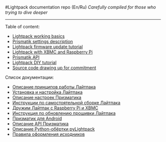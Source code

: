 #Lightpack documentation repo (En/Ru)
_Carefully compiled for those who trying to dive deeper_

----------------

Table of content:

- [Lightpack working basics](https://github.com/Atarity/Lightpack-docs/blob/master/EN/Lightpack_basics.md)
- [Prismatik settings description](https://github.com/Atarity/Lightpack-docs/blob/master/EN/Prismatik_settings_description.md)
- [Lightpack firmware update tutorial](https://github.com/Atarity/Lightpack-docs/blob/master/EN/Lightpack_firmware_update_with_FLIP_utility.md)
- [Lightpack with XBMC and Raspberry Pi](https://github.com/Atarity/Lightpack-docs/blob/master/EN/XBMC%2BRPi.md)
- [Prismatik API](https://github.com/Atarity/Lightpack-docs/blob/master/EN/Prismatik_API.md)
- [Lightpack DIY tutorial](https://github.com/Atarity/Lightpack-docs/blob/master/EN/Lightpack_DIY.md)
- [Source code drawing up for commitment](https://github.com/Atarity/Lightpack-docs/blob/master/EN/Source_code_drawing_up.md)

Список документации:

- [Описание принципов работы Лайтпака](https://github.com/Atarity/Lightpack-docs/blob/master/RUS/%D0%9F%D1%80%D0%B8%D0%BD%D1%86%D0%B8%D0%BF_%D1%80%D0%B0%D0%B1%D0%BE%D1%82%D1%8B.md)
- [Установка и настройка Лайтпака](https://github.com/Atarity/Lightpack-docs/blob/master/RUS/%D0%A3%D1%81%D1%82%D0%B0%D0%BD%D0%BE%D0%B2%D0%BA%D0%B0_%D0%9B%D0%B0%D0%B9%D1%82%D0%BF%D0%B0%D0%BA%D0%B0.md)
- [Описание настроек Призматика](https://github.com/Atarity/Lightpack-docs/blob/master/RUS/%D0%9E%D0%BF%D0%B8%D1%81%D0%B0%D0%BD%D0%B8%D0%B5_%D0%BD%D0%B0%D1%81%D1%82%D1%80%D0%BE%D0%B5%D0%BA_%D0%9F%D1%80%D0%B8%D0%B7%D0%BC%D0%B0%D1%82%D0%B8%D0%BA%D0%B0.md)
- [Инструкции по самостоятельной сборке Лайтпака](https://github.com/Atarity/Lightpack-docs/blob/master/RUS/%D0%A1%D0%B0%D0%BC%D0%BE%D1%81%D1%82%D0%BE%D1%8F%D1%82%D0%B5%D0%BB%D1%8C%D0%BD%D0%BE_%D1%81%D0%BE%D0%B1%D0%B8%D1%80%D0%B0%D0%B5%D0%BC_%D0%9B%D0%B0%D0%B8%CC%86%D1%82%D0%BF%D0%B0%D0%BA.md)
- [Дружим Лайтпак с Raspberry Pi и XBMC](https://github.com/Atarity/Lightpack-docs/blob/master/RUS/RPi%2BXBMC.md)
- [Инструкция по обновлению прошивки Лайтпака](https://github.com/Atarity/Lightpack-docs/blob/master/RUS/%D0%9E%D0%B1%D0%BD%D0%BE%D0%B2%D0%BB%D1%8F%D0%B5%D0%BC_%D0%BF%D1%80%D0%BE%D1%88%D0%B8%D0%B2%D0%BA%D1%83_%D0%9B%D0%B0%D0%B9%D1%82%D0%BF%D0%B0%D0%BA%D0%B0_%D0%BF%D1%80%D0%B8_%D0%BF%D0%BE%D0%BC%D0%BE%D1%89%D0%B8_%D1%83%D1%82%D0%B8%D0%BB%D0%B8%D1%82%D1%8B_FLIP.md)
- [Призматик для Android](https://github.com/Atarity/Lightpack-docs/blob/master/RUS/%D0%9F%D1%80%D0%B8%D0%B7%D0%BC%D0%B0%D1%82%D0%B8%D0%BA_%D0%B4%D0%BB%D1%8F_Android.md)
- [Описание API Призматика](https://github.com/Atarity/Lightpack-docs/blob/master/RUS/%D0%9E%D0%BF%D0%B8%D1%81%D0%B0%D0%BD%D0%B8%D0%B5_Prismatik_API.md)
- [Описание Python-обёртки pyLightpack](https://github.com/Atarity/Lightpack-docs/blob/master/RUS/%D0%9E%D0%BF%D0%B8%D1%81%D0%B0%D0%BD%D0%B8%D0%B5_pyLightpack.md)
- [Правила оформления исходников](https://github.com/Atarity/Lightpack-docs/blob/master/RUS/%D0%9E%D1%84%D0%BE%D1%80%D0%BC%D0%BB%D0%B5%D0%BD%D0%B8%D0%B5_%D0%B8%D1%81%D1%85%D0%BE%D0%B4%D0%BD%D0%B8%D0%BA%D0%BE%D0%B2.md)



